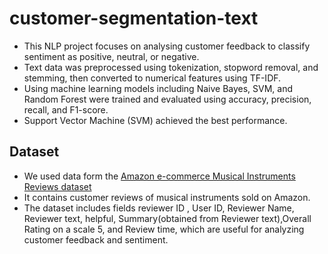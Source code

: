 # customer-segmentation-text

- This NLP project focuses on analysing customer feedback to classify sentiment as positive, neutral, or negative. 
- Text data was preprocessed using tokenization, stopword removal, and stemming, then converted to numerical features using TF-IDF.
- Using machine learning models including Naive Bayes, SVM, and Random Forest were trained and evaluated using accuracy, precision, recall, and F1-score.
- Support Vector Machine (SVM) achieved the best performance.

## Dataset 
- We used data form the [Amazon e-commerce Musical Instruments Reviews dataset](https://www.kaggle.com/datasets/eswarchandt/amazon-music-reviews)
- It contains customer reviews of musical instruments sold on Amazon.
- The dataset includes fields reviewer ID , User ID, Reviewer Name, Reviewer text, helpful, Summary(obtained from Reviewer text),Overall Rating on a scale 5, and Review time, which are useful for analyzing customer feedback and sentiment.

